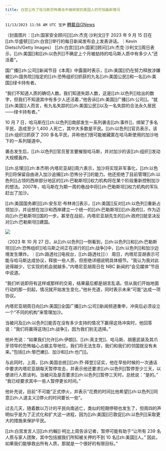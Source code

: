 ```yaml
---
title: 白宫公布了哈马斯恐怖袭击中被绑架的美国人的可怕最新情况
---
```

`11/13/2023 11:56 AM UTC 宝尹` [轉載自GNews](https://gnews.org/articles/1970716)

（封面图片：[[zh:国家安全顾问]][[zh:杰克·沙利文]]于 2023 年 9 月 15 日在[[zh:华盛顿]][[zh:白宫]]举行的每日新闻发布会上发表讲话。｜Kevin Dietsch/Getty Images）
[[zh:白宫]][[zh:国家]]顾问[[zh:杰克·沙利文]]周日表示，[[zh:美国]]和[[zh:以色列]]不确定上个月被劫持的哈马斯人质中有多少人“还活着”。

​​​​​​​国广播[[zh:公司]]新闻节目《本周》中露面时表示，[[zh:美国]]仍在努力释放涉嫌被[[zh:国务院]]指定的[[zh:恐怖组织]]抓获的九名[[zh:美国公民]]和一名[[zh:美国]]绿卡持有者。

“我们不知道人质的确切人数。我们知道失踪人数，这是[[zh:以色列]]给出的数字，但我们不知道其中有多少人还活着，”他告诉[[zh:美国]]广播[[zh:公司]]。“就[[zh:美国]]人而言，有九名失踪的[[zh:美国公民]]以及一名失踪的合法永久居民——绿卡持有者。”

10 月 7 日，哈马斯在[[zh:以色列]]南部发生一系列袭击[[zh:事件]]，绑架了多名平民，造成至少 1,400 人死亡，其中大多数是平民。[[zh:以色列]]官员表示，该[[zh:组织]]抓获了 200 多名平民，并称他们很可能被藏匿在哈马斯使用的加沙地下的一系列隧道中。

袭击发生后，[[zh:以色列]]官员誓言要摧毁哈马斯，并对加沙的该[[zh:组织]]发动大规模轰炸。

[[zh:总理]][[zh:本杰明·内塔尼亚胡]]周六表示，加沙将实现非军事化，[[zh:以色列]]将保留自由进入加沙追捕[[zh:恐怖分子]]的能力。他还拒绝了目前管理[[zh:以色列]]占领的西岸部分地区的[[zh:巴勒斯坦]]权力机构将在某个阶段重新控制加沙的想法。2007年，哈马斯在为期一周的巷战中将[[zh:巴勒斯坦]]权力机构的军队赶出了加沙。

[[zh:美国国务卿]][[zh:安东尼·布林肯]]表示，[[zh:美国]]反对[[zh:以色列]]重新占领加沙，并设想在加沙和西岸建立一个统一的[[zh:巴勒斯坦]][[zh:政府]]，作为迈向[[zh:巴勒斯坦]]国的一步。甚至在战前，内塔尼亚胡先生的[[zh:政府]]就坚决反对[[zh:巴勒斯坦]]建国。

![](https://i.imgur.com/mSRgRxP.jpg)

（2023 年 10 月 27 日，从[[zh:以色列]]一侧看到，[[zh:以色列]]和[[zh:巴勒斯坦]][[zh:恐怖组织]]哈马斯之间正在进行的[[zh:战争]]中，[[zh:以色列]]和加沙边境发生爆炸。｜[[zh:路透社]]电视台，[[zh:路透社]]））
周日，内塔尼亚胡表示可能与哈马斯达成协议，释放一些人质，但拒绝详细说明具体细节。“我认为我对此说得越少，它实现的机会就越多，”内塔尼亚胡周日在 NBC 新闻的“会见媒体”节目中说道。

“我们听说即将有这样或那样的交易，结果最后都是胡言乱语。但从我们开始地面行动的那一刻起，情况就开始发生变化，”他补充道，同时表示未来“可能”达成一项协议。

内塔尼亚胡周日向[[zh:美国]]全国广播[[zh:公司]]新闻频道重申，冲突后必须设立一个“不同的机构”来管理加沙。

当被问及[[zh:以色列]]能否在没有多少支持的情况下赢得这场冲突时，他回答说：“我们将赢得这场[[zh:战争]]，因为我们别无选择。”

他补充说：“如果我们允许[[zh:伊朗]]、[[zh:真主党]]、哈马斯、胡塞武装及其爪牙领导的恐怖轴心占据主导地位，我们将无法生存，我们和我们的邻国就没有未来。”包括[[zh:黎巴嫩]]、加沙和[[zh:也门]]。

与此同时，上周，[[zh:美国总统]][[zh:乔·拜登]]证实，他在早些时候的一次通话中要求内塔尼亚胡每天暂停攻击，并表示他还要求[[zh:以色列]]暂停至少三天，以便进行人质谈判。当被问及是否要求[[zh:以色列]]暂停三天时，总统说：“是的。” “我已经要求其中一些人暂停更长时间。”

他补充说，目前“不可能”正式停火，并表示“花费的时间比他希望[[zh:以色列]]同意[[zh:人道主义]]停火的时间要长一些”。

过去几天，随着数以万计的平民向南逃亡，类似的短期停顿也发生了，但周四的声明似乎是为了正式化和扩大这一进程，因为[[zh:美国]]已敦促[[zh:以色列]]采取更大的措施来保护平民。

[[zh:白宫发言人]][[zh:约翰]]·柯比上周告诉记者，暂停可能有助于“让所有 239 名人质与家人团聚，其中包括据我们所知被关押的不到 10 名[[zh:美国]]人。” 因此，如果我们能够救出所有人质，那就是一个很好的有限目标。”



